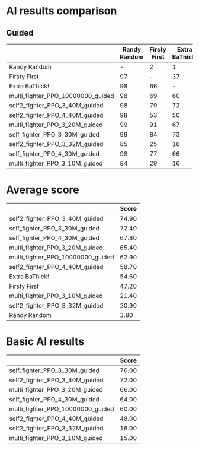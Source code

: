 # AI results comparison

## Guided

| | Randy Random | Firsty First | Extra BaThick! | multi_fighter_PPO_10000000_guided | self2_fighter_PPO_3_40M_guided | self2_fighter_PPO_4_40M_guided | multi_fighter_PPO_3_20M_guided | self_fighter_PPO_3_30M_guided | self2_fighter_PPO_3_32M_guided | self_fighter_PPO_4_30M_guided | multi_fighter_PPO_3_10M_guided |
| --- | --- | --- | --- | --- | --- | --- | --- | --- | --- | --- | --- |
| Randy Random | - | 2 | 1 | 1 | 0 | 2 | 0 | 1 | 15 | 1 | 15 |
| Firsty First | 97 | - | 37 | 38 | 30 | 54 | 10 | 19 | 75 | 38 | 73 |
| Extra BaThick! | 98 | 66 | - | 40 | 30 | 51 | 33 | 26 | 84 | 36 | 84 |
| multi_fighter_PPO_10000000_guided | 98 | 69 | 60 | - | 39 | 54 | 48 | 39 | 93 | 43 | 92 |
| self2_fighter_PPO_3_40M_guided | 98 | 79 | 72 | 66 | - | 62 | 72 | 65 | 97 | 56 | 96 |
| self2_fighter_PPO_4_40M_guided | 98 | 53 | 50 | 46 | 39 | - | 45 | 41 | 93 | 39 | 92 |
| multi_fighter_PPO_3_20M_guided | 99 | 91 | 67 | 56 | 33 | 58 | - | 33 | 95 | 40 | 94 |
| self_fighter_PPO_3_30M_guided | 99 | 84 | 73 | 63 | 39 | 62 | 76 | - | 97 | 55 | 96 |
| self2_fighter_PPO_3_32M_guided | 85 | 25 | 16 | 8 | 4 | 8 | 4 | 4 | - | 7 | 51 |
| self_fighter_PPO_4_30M_guided | 98 | 77 | 66 | 62 | 47 | 59 | 62 | 51 | 94 | - | 93 |
| multi_fighter_PPO_3_10M_guided | 84 | 29 | 16 | 7 | 3 | 8 | 4 | 4 | 52 | 6 | - |


# Average score

| | Score |
| --- | --- |
| self2_fighter_PPO_3_40M_guided | 74.90 |
| self_fighter_PPO_3_30M_guided | 72.40 |
| self_fighter_PPO_4_30M_guided | 67.80 |
| multi_fighter_PPO_3_20M_guided | 65.40 |
| multi_fighter_PPO_10000000_guided | 62.90 |
| self2_fighter_PPO_4_40M_guided | 58.70 |
| Extra BaThick! | 54.60 |
| Firsty First | 47.20 |
| multi_fighter_PPO_3_10M_guided | 21.40 |
| self2_fighter_PPO_3_32M_guided | 20.90 |
| Randy Random | 3.80 |


# Basic AI results

| | Score |
| --- | --- |
| self_fighter_PPO_3_30M_guided | 76.00 |
| self2_fighter_PPO_3_40M_guided | 72.00 |
| multi_fighter_PPO_3_20M_guided | 66.00 |
| self_fighter_PPO_4_30M_guided | 64.00 |
| multi_fighter_PPO_10000000_guided | 60.00 |
| self2_fighter_PPO_4_40M_guided | 48.00 |
| self2_fighter_PPO_3_32M_guided | 16.00 |
| multi_fighter_PPO_3_10M_guided | 15.00 |
